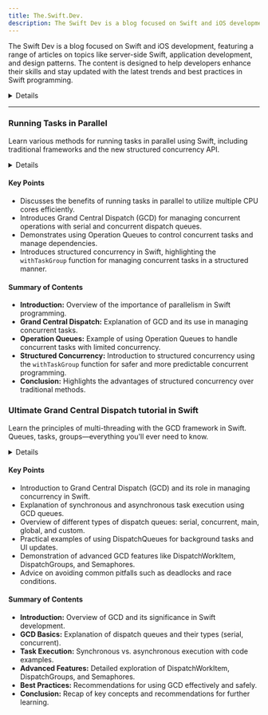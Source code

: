 ```yaml
---
title: The.Swift.Dev.
description: The Swift Dev is a blog focused on Swift and iOS development, featuring a range of articles on topics like server-side Swift, application development, and design patterns. The content is designed to help developers enhance their skills and stay updated with the latest trends and best practices in Swift programming.
---
```


The Swift Dev is a blog focused on Swift and iOS development, featuring a range of articles on topics like server-side Swift, application development, and design patterns. The content is designed to help developers enhance their skills and stay updated with the latest trends and best practices in Swift programming.

<details>
**URL:** https://theswiftdev.com/

**Authors:** `Tibor Bödecs`

**Complexity Levels:**
   - **Beginner:** `25%`
   - **Intermediate:** `50%`
   - **Advanced:** `25%`

**Frequency of Posting:** Monthly

**Types of Content:**
   - **Articles:** `60%` (In-depth articles and best practices)
   - **Tutorials:** `30%` (Step-by-step guides and practical examples)
   - **News:** `10%` (Updates on Swift and iOS development)

**Additional Features:**
   - **Newsletter:** Available for regular updates and news.
   - **Books and Courses:** Curated learning resources.
</details>

<LinkCard title="Visit The Swift Dev" href="https://theswiftdev.com/" />

---

### Running Tasks in Parallel
Learn various methods for running tasks in parallel using Swift, including traditional frameworks and the new structured concurrency API.

<details>
**URL:** [https://theswiftdev.com/running-tasks-in-parallel/](https://theswiftdev.com/running-tasks-in-parallel/)

**Published:** 2023/02/09  
**Last Updated:** 2023/02/09

**Authors:** Tibor Bödecs

**Tags:**  
`Swift Concurrency`, `Grand Central Dispatch`, `Operation Queues`, `Structured Concurrency`
</details>

#### Key Points
- Discusses the benefits of running tasks in parallel to utilize multiple CPU cores efficiently.
- Introduces Grand Central Dispatch (GCD) for managing concurrent operations with serial and concurrent dispatch queues.
- Demonstrates using Operation Queues to control concurrent tasks and manage dependencies.
- Introduces structured concurrency in Swift, highlighting the `withTaskGroup` function for managing concurrent tasks in a structured manner.

#### Summary of Contents
- **Introduction:** Overview of the importance of parallelism in Swift programming.
- **Grand Central Dispatch:** Explanation of GCD and its use in managing concurrent tasks.
- **Operation Queues:** Example of using Operation Queues to handle concurrent tasks with limited concurrency.
- **Structured Concurrency:** Introduction to structured concurrency using the `withTaskGroup` function for safer and more predictable concurrent programming.
- **Conclusion:** Highlights the advantages of structured concurrency over traditional methods.

<LinkCard title="Read Full Article" href="https://theswiftdev.com/running-tasks-in-parallel/" />

### Ultimate Grand Central Dispatch tutorial in Swift
Learn the principles of multi-threading with the GCD framework in Swift. Queues, tasks, groups—everything you'll ever need to know.

<details>
**URL:** [https://theswiftdev.com/ultimate-grand-central-dispatch-tutorial-in-swift/](https://theswiftdev.com/ultimate-grand-central-dispatch-tutorial-in-swift/)

**Published:** 2018/07/10  
**Last Updated:** N/A

**Authors:** The.Swift.Dev

**Tags:**  
`Swift`, `Grand Central Dispatch`, `Concurrency`, `Multi-threading`
</details>

#### Key Points
- Introduction to Grand Central Dispatch (GCD) and its role in managing concurrency in Swift.
- Explanation of synchronous and asynchronous task execution using GCD queues.
- Overview of different types of dispatch queues: serial, concurrent, main, global, and custom.
- Practical examples of using DispatchQueues for background tasks and UI updates.
- Demonstration of advanced GCD features like DispatchWorkItem, DispatchGroups, and Semaphores.
- Advice on avoiding common pitfalls such as deadlocks and race conditions.

#### Summary of Contents
- **Introduction:** Overview of GCD and its significance in Swift development.
- **GCD Basics:** Explanation of dispatch queues and their types (serial, concurrent).
- **Task Execution:** Synchronous vs. asynchronous execution with code examples.
- **Advanced Features:** Detailed exploration of DispatchWorkItem, DispatchGroups, and Semaphores.
- **Best Practices:** Recommendations for using GCD effectively and safely.
- **Conclusion:** Recap of key concepts and recommendations for further learning.

<LinkCard title="Read Full Article" href="https://theswiftdev.com/ultimate-grand-central-dispatch-tutorial-in-swift/" />
